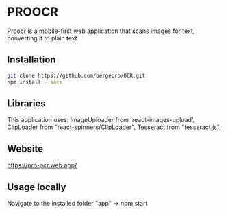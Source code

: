 # PROOCR

Proocr is a mobile-first web application that scans images for text, converting it to plain text


## Installation


```bash
git clone https://github.com/bergepro/OCR.git
npm install --save
```



## Libraries
This application uses: 
ImageUploader from 'react-images-upload',
ClipLoader from "react-spinners/ClipLoader",
Tesseract from "tesseract.js",

## Website

https://pro-ocr.web.app/

## Usage locally

Navigate to the installed folder "app" -> npm start
